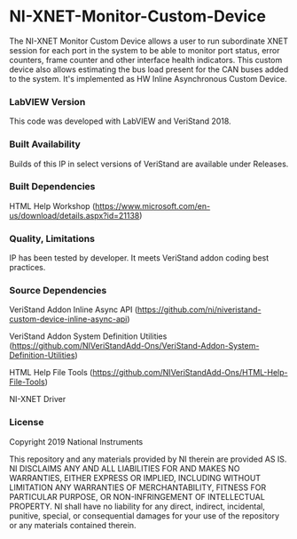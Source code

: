 # NI-XNET-Monitor-Custom-Device

The NI-XNET Monitor Custom Device allows a user to run subordinate XNET session for each port in the system to be able to monitor port status, error counters, frame counter and other interface health indicators. This custom device also allows estimating the bus load present for the CAN buses added to the system. It's implemented as HW Inline Asynchronous Custom Device.

### LabVIEW Version ###

This code was developed with LabVIEW and VeriStand 2018.

### Built Availability ###

Builds of this IP in select versions of VeriStand are available under Releases.

### Built Dependencies ###

HTML Help Workshop (https://www.microsoft.com/en-us/download/details.aspx?id=21138)

### Quality, Limitations ###

IP has been tested by developer. It meets VeriStand addon coding best practices.


### Source Dependencies ###

VeriStand Addon Inline Async API (https://github.com/ni/niveristand-custom-device-inline-async-api)

VeriStand Addon System Definition Utilities (https://github.com/NIVeriStandAdd-Ons/VeriStand-Addon-System-Definition-Utilities)

HTML Help File Tools (https://github.com/NIVeriStandAdd-Ons/HTML-Help-File-Tools)

NI-XNET Driver

### License ###
Copyright 2019 National Instruments

This repository and any materials provided by NI therein are provided AS IS. NI DISCLAIMS ANY AND ALL LIABILITIES FOR AND MAKES NO WARRANTIES, EITHER EXPRESS OR IMPLIED, INCLUDING WITHOUT LIMITATION ANY WARRANTIES OF MERCHANTABILITY, FITNESS FOR PARTICULAR PURPOSE, OR NON-INFRINGEMENT OF INTELLECTUAL PROPERTY. NI shall have no liability for any direct, indirect, incidental, punitive, special, or consequential damages for your use of the repository or any materials contained therein.
